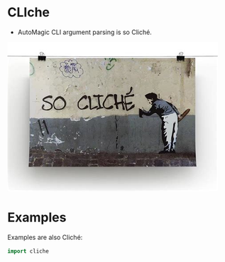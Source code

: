 # CLIche

- AutoMagic CLI argument parsing is so Cliché.

![](cliche.jpg "Image is so Cliché")


# Examples

Examples are also Cliché:

```nim
import cliche

```
